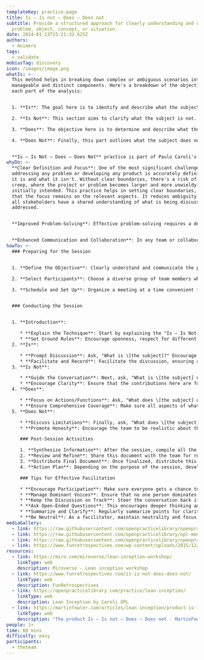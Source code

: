 ```yaml
---
templateKey: practice-page
title: Is – Is not – Does – Does not
subtitle: Provide a structured approach for clearly understanding and defining a
  problem, object, concept, or situation.
date: 2024-01-23T15:21:32.625Z
authors:
  - moimero
tags:
  - validate
mobiusTag: discovery
icon: /images/image.png
whatIs: >-
  This method helps in breaking down complex or ambiguous scenarios into more
  manageable and distinct components. Here's a breakdown of the objectives for
  each part of the analysis:


  1. **Is**: The goal here is to identify and describe what the subject of the analysis actually is. This part focuses on the characteristics, attributes, qualities, or properties that are definitively present. By specifying what the subject is, you provide a clear and concise description that forms the foundation for further analysis.

  2. **Is Not**: This section aims to clarify what the subject is not. It's about distinguishing the subject from other similar or related entities. This helps in avoiding confusion and setting clear boundaries for what is being considered. By understanding what the subject is not, you prevent scope creep and keep the focus on the relevant aspects.

  3. **Does**: The objective here is to determine and describe what the subject does. This involves outlining the actions, functions, behaviors, or roles of the subject. It's crucial for understanding the capabilities or effects of the subject, which is particularly important in problem-solving and product development.

  4. **Does Not**: Finally, this part outlines what the subject does not do. It's about understanding the limitations or non-functions of the subject. This is particularly useful for setting realistic expectations, understanding constraints, and identifying potential areas for improvement or innovation.


  **Is – Is Not – Does – Does Not** practice is part of Paulo Caroli's Lean Inception methodology, it's a versatile and effective tool that can be applied in many other contexts, independently of Lean Inception.
whyDo: >-
  **Clear Definition and Focus**: One of the most significant challenges in
  addressing any problem or developing any product is accurately defining what
  it is and what it isn't. Without clear boundaries, there's a risk of scope
  creep, where the project or problem becomes larger and more unwieldy than
  initially intended. This practice helps in setting clear boundaries, ensuring
  that the focus remains on the relevant aspects. It reduces ambiguity and helps
  all stakeholders have a shared understanding of what is being discussed or
  addressed.


  **Improved Problem-Solving**: Effective problem-solving requires a deep and precise understanding of the problem. By breaking down what the problem is and isn’t, and what it does and doesn’t do, you can identify the root cause more effectively. This methodical breakdown can lead to more effective solutions, as it prevents overlooking critical aspects of the problem and ensures that the solutions are targeted and appropriate.


  **Enhanced Communication and Collaboration**: In any team or collaborative environment, communication is key. The "Is – Is Not – Does – Does Not" practice provides a common language and framework for discussion. It helps in aligning team members’ understanding and perspectives, reducing misunderstandings and misinterpretations. This clarity is crucial, especially in complex projects or when dealing with interdisciplinary teams, where each member might have different areas of expertise and viewpoints.
howTo: >-
  ### Preparing for the Session


  1. **Define the Objective**: Clearly understand and communicate the purpose of the session to the team. What are you trying to analyze or solve?

  2. **Select Participants**: Choose a diverse group of team members who have different perspectives or expertise related to the subject.

  3. **Schedule and Set Up**: Organize a meeting at a time convenient for all. Ensure the meeting space (physical or virtual) is conducive to open discussion.


  ### Conducting the Session


  1. **Introduction**:

     * **Explain the Technique**: Start by explaining the "Is – Is Not – Does – Does Not" method and its importance.
     * **Set Ground Rules**: Encourage openness, respect for different opinions, and a non-judgmental environment.
  2. **Is**:

     * **Prompt Discussion**: Ask, "What is \[the subject]?" Encourage team members to describe what they believe the subject definitely is.
     * **Facilitate and Record**: Facilitate the discussion, ensuring all voices are heard. Record all valid points on a visible medium like a whiteboard or shared document.
  3. **Is Not**:

     * **Guide the Conversation**: Next, ask, "What is \[the subject] not?" This helps in setting boundaries and clarifying misconceptions.
     * **Encourage Clarity**: Ensure that the contributions here are focused on what the subject explicitly is not, avoiding overlaps with the "Is" category.
  4. **Does**:

     * **Focus on Actions/Functions**: Ask, "What does \[the subject] do?" This should bring out the functions, actions, or roles of the subject.
     * **Ensure Comprehensive Coverage**: Make sure all aspects of what the subject does are covered, prompting the team as needed.
  5. **Does Not**:

     * **Discuss Limitations**: Finally, ask, "What does \[the subject] not do?" This part is crucial for understanding limitations or misconceptions about the subject's capabilities.
     * **Promote Honesty**: Encourage the team to be realistic about the limitations, which is often crucial for problem-solving.

     ### Post-Session Activities

     1. **Synthesize Information**: After the session, compile all the points discussed into a coherent document.
     2. **Review and Refine**: Share this document with the team for review. Ask for any additional thoughts or refinements.
     3. **Distribute Final Document**: Once finalized, distribute this document to the team and relevant stakeholders.
     4. **Action Plan**: Depending on the purpose of the session, develop an action plan based on the insights gained.

     ### Tips for Effective Facilitation

     * **Encourage Participation**: Make sure everyone gets a chance to speak. Be attentive to quieter team members who might have valuable insights.
     * **Manage Dominant Voices**: Ensure that no one person dominates the conversation. Facilitate a balanced discussion.
     * **Keep the Discussion on Track**: Steer the conversation back if it strays too far from the topic.
     * **Ask Open-Ended Questions**: This encourages deeper thinking and more detailed responses.
     * **Summarize and Clarify**: Regularly summarize points for clarity and to ensure accurate recording of ideas.
     * **Be Neutral**: As a facilitator, maintain neutrality and focus on guiding the discussion rather than contributing content.
mediaGallery:
  - link: https://raw.githubusercontent.com/openpracticelibrary/openpracticelibrary/8ee1cfb30dcebea8f0f283a826974606502a1d3a/static/images/dall-e-2024-01-23-10.52.43-a-flip-chart-divided-into-four-sections-labeled-is-is-not-does-and-does-not-.-each-section-is-filled-with-colorful-sticky-notes-containing-.png
  - link: https://raw.githubusercontent.com/openpracticelibrary/opl-media/master/is-isnot-does-doesnot.jpg
  - link: https://raw.githubusercontent.com/openpracticelibrary/openpracticelibrary/8ee1cfb30dcebea8f0f283a826974606502a1d3a/static/images/captura-de-tela-2024-01-23-a-s-11.02.08-am.png
  - link: https://www.funretrospectives.com/wp-content/uploads/2015/12/FunRetro_IsIsnotDoesDoesNot-e1607560574640-871x1024.png
resources:
  - link: https://miro.com/miroverse/lean-inception-workshop/
    linkType: web
    description: Miroverse - Lean inception workshop
  - link: https://www.funretrospectives.com/is-is-not-does-does-not/
    linkType: web
    description: FunRetrospectives
  - link: https://openpracticelibrary.com/practice/lean-inception/
    linkType: web
    description: Lean Inception by Caroli OPL
  - link: https://martinfowler.com/articles/lean-inception/product-is-isnot.html
    linkType: web
    description: "The product Is – Is not – Does – Does not - MartinFowler.com "
people: 1+
time: 60 mins
difficulty: easy
participants:
  - theteam
---
```

